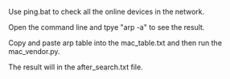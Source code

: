 Use ping.bat to check all the online devices in the network.  

Open the command line and tpye "arp -a" to see the result.  

Copy and paste arp table into the mac_table.txt and then run the mac_vendor.py.  

The result will in the after_search.txt file.  

